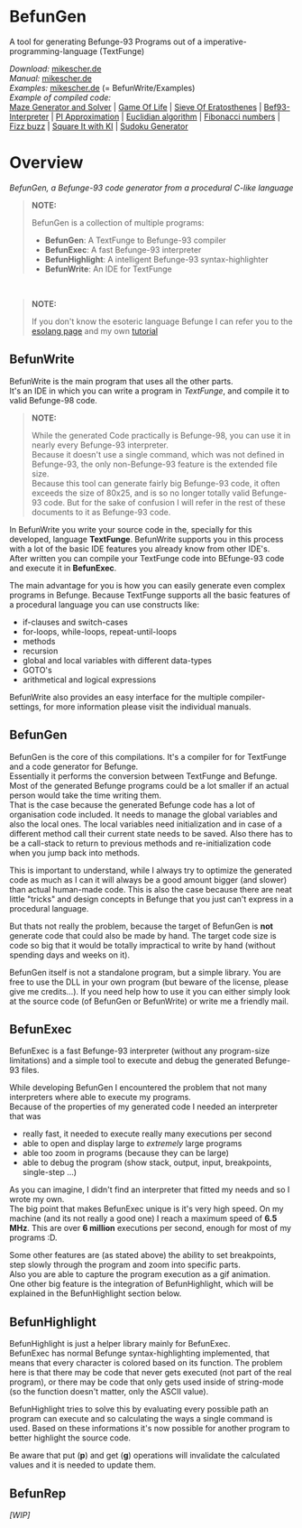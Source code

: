 BefunGen
========

A tool for generating Befunge-93 Programs out of a imperative-programming-language (TextFunge)

*Download:* [mikescher.de](http://www.mikescher.de/programs/view/BefunGen)  
*Manual:* [mikescher.de](http://www.mikescher.de/programs/view/BefunGen)  
*Examples:* [mikescher.de](http://www.mikescher.de/programs/view/BefunGen) (= BefunWrite/Examples)  
*Example of compiled code:*  
[Maze Generator and Solver](http://hastebin.com/yehovesefa.coffee) | 
[Game Of Life](http://hastebin.com/boqomabeni.coffee) | 
[Sieve Of Eratosthenes](http://hastebin.com/abowonetos.coffee) | 
[Bef93-Interpreter](http://hastebin.com/iwepozizog.coffee) | 
[PI Approximation](http://hastebin.com/moliraqoko.coffee) | 
[Euclidian algorithm](http://hastebin.com/ofebuwojuh.1c) | 
[Fibonacci numbers](http://hastebin.com/oloheyakor.1c) | 
[Fizz buzz](http://hastebin.com/azivuduhov.1c) | 
[Square It with KI](http://hastebin.com/isujoreyay.coffee) | 
[Sudoku Generator](http://hastebin.com/isegaluxer.coffee)

Overview
========

*BefunGen, a Befunge-93 code generator from a procedural C-like language*

> **NOTE:**  
>  
> BefunGen is a collection of multiple programs:  
> - **BefunGen**: A TextFunge to Befunge-93 compiler  
> - **BefunExec**: A fast Befunge-93 interpreter  
> - **BefunHighlight**: A intelligent Befunge-93 syntax-highlighter  
> - **BefunWrite**: An IDE for TextFunge  

&nbsp;

> **NOTE:**  
>  
> If you don't know the esoteric language Befunge I can refer you to the [esolang page](http://esolangs.org/wiki/Befunge) and my own [tutorial](http://www.mikescher.de/blog/2/Lets_do_Befunge93)

## BefunWrite

BefunWrite is the main program that uses all the other parts.  
It's an IDE in which you can write a program in *TextFunge*, and compile it to valid Befunge-98 code.

> **NOTE:**  
>  
> While the generated Code practically is Befunge-98, you can use it in nearly every Befunge-93 interpreter.  
> Because it doesn't use a single command, which was not defined in Befunge-93, the only non-Befunge-93 feature is the extended file size.  
> Because this tool can generate fairly big Befunge-93 code, it often exceeds the size of 80x25, and is so no longer totally valid Befunge-93 code.
> But for the sake of confusion I will refer in the rest of these documents to it as Befunge-93 code.

In BefunWrite you write your source code in the, specially for this developed, language **TextFunge**.
BefunWrite supports you in this process with a lot of the basic IDE features you already know from other IDE's.  
After written you can compile your TextFunge code into BEfunge-93 code and execute it in **BefunExec**.

The main advantage for you is how you can easily generate even complex programs in Befunge.
Because TextFunge supports all the basic features of a procedural language you can use constructs like:

- if-clauses and switch-cases
- for-loops, while-loops, repeat-until-loops
- methods
- recursion
- global and local variables with different data-types
- GOTO's
- arithmetical and logical expressions

BefunWrite also provides an easy interface for the multiple compiler-settings, for more information please visit the individual manuals.

## BefunGen

BefunGen is the core of this compilations. It's a compiler for for TextFunge and a code generator for Befunge.  
Essentially it performs the conversion between TextFunge and Befunge. Most of the generated Befunge programs could be a lot smaller if an actual person would take the time writing them.  
That is the case because the generated Befunge code has a lot of organisation code included. It needs to manage the global variables and also the local ones. The local variables need initialization and in case of a different method call their current state needs to be saved. Also there has to be a call-stack to return to previous methods and re-initialization code when you jump back into methods.

This is important to understand, while I always try to optimize the generated code as much as I can it will always be a good amount bigger (and slower) than actual human-made code. This is also the case because there are neat little "tricks" and design concepts in Befunge that you just can't express in a procedural language.

But thats not really the problem, because the target of BefunGen is **not** generate code that could also be made by hand. The target code size is code so big that it would be totally impractical to write by hand (without spending days and weeks on it).

BefunGen itself is not a standalone program, but a simple library. You are free to use the DLL in your own program (but beware of the license, please give me credits...). If you need help how to use it you can either simply look at the source code (of BefunGen or BefunWrite) or write me a friendly mail.

## BefunExec

BefunExec is a fast Befunge-93 interpreter (without any program-size limitations) and a simple tool to execute and debug the generated Befunge-93 files.

While developing BefunGen I encountered the problem that not many interpreters where able to execute my programs.  
Because of the properties of my generated code I needed an interpreter that was

- really fast, it needed to execute really many executions per second
- able to open and display large to *extremely* large programs
- able too zoom in programs (because they can be large)
- able to debug the program (show stack, output, input, breakpoints, single-step ...)

As you can imagine, I didn't find an interpreter that fitted my needs and so I wrote my own.  
The big point that makes BefunExec unique is it's very high speed. On my machine (and its not really a good one) I reach a maximum speed of **6.5 MHz**. This are over **6 million** executions per second, enough for most of my programs :D.  

Some other features are (as stated above) the ability to set breakpoints, step slowly through the program and zoom into specific parts.  
Also you are able to capture the program execution as a gif animation.  
One other big feature is the integration of BefunHighlight, which will be explained in the BefunHighlight section below.

## BefunHighlight

BefunHighlight is just a helper library mainly for BefunExec.  
BefunExec has normal Befunge syntax-highlighting implemented, that means that every character is colored based on its function.
The problem here is that there may be code that never gets executed (not part of the real program), or there may be code that only gets used inside of string-mode (so the function doesn't matter, only the ASCII value).

BefunHighlight tries to solve this by evaluating every possible path an program can execute and so calculating the ways a single command is used.
Based on these informations it's now possible for another program to better highlight the source code.

Be aware that put (**p**) and get (**g**) operations will invalidate the calculated values and it is needed to update them.

## BefunRep

*[WIP]*